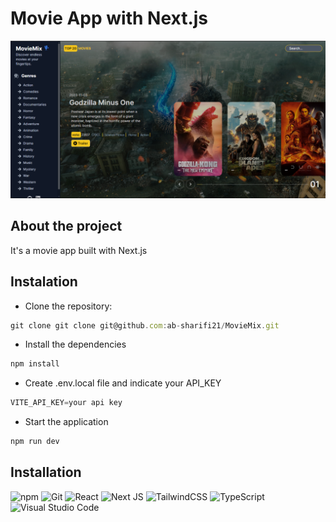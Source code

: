 # Movie App with Next.js

<Img src="./src/assets/movie-mix.png" />

## About the project

It's a movie app built with Next.js

## Instalation

- Clone the repository:

```JavaScript
git clone git clone git@github.com:ab-sharifi21/MovieMix.git

```

- Install the dependencies

```JavaScript
npm install
```

- Create .env.local file and indicate your API_KEY

```JavaScript
VITE_API_KEY=your api key
```

- Start the application

```JavaScript
npm run dev
```

## Installation

![npm](https://img.shields.io/badge/npm-CB3837?style=for-the-badge&logo=npm&logoColor=wProject_X)
![Git](https://img.shields.io/badge/GIT-E44C30?style=for-the-badge&logo=git&logoColor=white)
![React](https://img.shields.io/badge/React-61DAFB?logo=react&logoColor=000&style=for-the-badge)
![Next JS](https://img.shields.io/badge/Next-black?style=for-the-badge&logo=next.js&logoColor=white)
![TailwindCSS](https://img.shields.io/badge/tailwindcss-%2338B2AC.svg?style=for-the-badge&logo=tailwind-css&logoColor=white)
![TypeScript](https://img.shields.io/badge/typescript-%23007ACC.svg?style=for-the-badge&logo=typescript&logoColor=white)
![Visual Studio Code](https://img.shields.io/badge/Visual%20Studio%20Code-0078d7.svg?style=for-the-badge&logo=visual-studio-code&logoColor=white)
